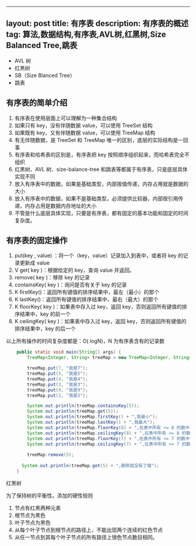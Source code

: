 

---
layout: post
title: 有序表
description: 有序表的概述
tag: 算法,数据结构,有序表,AVL树,红黑树,Size Balanced Tree,跳表
---



- AVL 树
- 红黑树
- SB（Size Blanced Tree）
- 跳表



## 有序表的简单介绍

1. 有序表在使用层面上可以理解为一种集合结构
2. 如果只有 key，没有伴随数据 value，可以使用 TreeSet 结构
3. 如果既有 key，又有伴随数据 value，可以使用 TreeMap 结构
4. 有无伴随数据，是 TreeSet 和 TreeMap 唯一的区别，底层的实际结构是一回事
5. 有序表和哈希表的区别是，有序表把 key 按照顺序组织起来，而哈希表完全不组织
6. 红黑树、AVL 树、size-balance-tree 和跳表等都属于有序表，只是底层具体实现不同
7. 放入有序表中的数据，如果是基础类型，内部按值传递，内存占用就是数据的大小
8. 放入有序表中的数据，如果不是基础类型，必须提供比较器，内部按引用传递，内存占用是数据内存地址的大小
9. 不管是什么底层具体实现，只要是有序表，都有固定的基本功能和固定的时间复杂度。



## 有序表的固定操作

1.  put(key , value) ：将一个（key，value）记录加入到表中，或者将 key 的记录更新成 value
2.  V get( key )：根据给定的 key，查询 value 并返回。
3.  remove( key )：移除 key 的记录
4.  containsKey( key )：询问是否有关于 key 的记录 
5.  K firstKey()：返回所有键值的排序结果中，最左（最小）的那个
6.  K lastKey()：返回所有键值的排序结果中，最右（最大）的那个
7.  K floorKey( key )：如果表中存入过 key，返回 key，否则返回所有键值的排序结果中，key 的前一个
8.  K ceilingKey( key )：如果表中存入过 key，返回 key，否则返回所有键值的排序结果中，key 的后一个

以上所有操作的时间复杂度都是：O( logN)，N 为有序表含有的记录数



```java
    public static void main(String[] args) {
        TreeMap<Integer, String> treeMap = new TreeMap<Integer, String>();

        treeMap.put(7, "我是7");
        treeMap.put(5, "我是5");
        treeMap.put(4, "我是4");
        treeMap.put(3, "我是3");
        treeMap.put(9, "我是9");
        treeMap.put(2, "我是2");

        System.out.println(treeMap.containsKey(5));
        System.out.println(treeMap.get(5));
        System.out.println(treeMap.firstKey() + ",我最小");
        System.out.println(treeMap.lastKey() + ",我最大");
        System.out.println(treeMap.floorKey(8) + ",在表中所有 <= 8 的数中，我离 8 最近");
        System.out.println(treeMap.ceilingKey(8) + ",在表中所有 >= 8 的数中，我离 8 最近");
        System.out.println(treeMap.floorKey(7) + ",在表中所有 <= 7 的数中，我离 7 最近");
        System.out.println(treeMap.ceilingKey(7) + ",在表中所有 >= 7 的数中，我离 7 最近");
      
        treeMap.remove(5);
      
      System.out.println(treeMap.get(5) + ",删除就没有了哦");
    }
```



红黑树

为了保持树的平衡性。添加的硬性规则

1. 节点有红黑两种元素
1. 根节点为黑色
1. 叶子节点为黑色
1. 从每个叶子节点到根节点的路径上，不能出现两个连续的红色节点
1. 从任一节点到其每个叶子节点的所有路径上很色节点数目相同。

